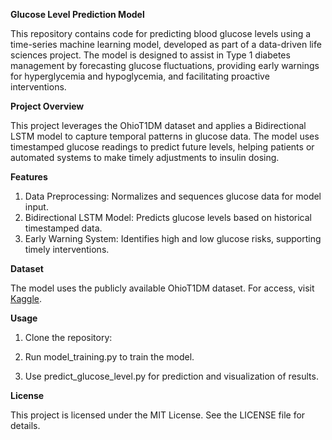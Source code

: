 **Glucose Level Prediction Model**

This repository contains code for predicting blood glucose levels using a time-series machine learning model, developed as part of a data-driven life sciences project. The model is designed to assist in Type 1 diabetes management by forecasting glucose fluctuations, providing early warnings for hyperglycemia and hypoglycemia, and facilitating proactive interventions.

**Project Overview**

This project leverages the OhioT1DM dataset and applies a Bidirectional LSTM model to capture temporal patterns in glucose data. The model uses timestamped glucose readings to predict future levels, helping patients or automated systems to make timely adjustments to insulin dosing.

**Features**
1. Data Preprocessing: Normalizes and sequences glucose data for model input.
2. Bidirectional LSTM Model: Predicts glucose levels based on historical timestamped data.
3. 	Early Warning System: Identifies high and low glucose risks, supporting timely interventions.

**Dataset**

The model uses the publicly available OhioT1DM dataset. For access, visit [Kaggle](https://www.kaggle.com/datasets/ryanmouton/ohiot1dm/data).

**Usage**

1. Clone the repository:

2. Run model_training.py to train the model.
  
3. Use predict_glucose_level.py for prediction and visualization of results.

**License**

This project is licensed under the MIT License. See the LICENSE file for details.
